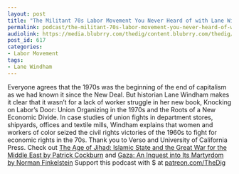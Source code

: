 ```yaml
---
layout: post
title: "The Militant 70s Labor Movement You Never Heard of with Lane Windham"
permalink: podcast/the-militant-70s-labor-movement-you-never-heard-of-with-lane-windham/
audiolink: https://media.blubrry.com/thedig/content.blubrry.com/thedig/The_Dig_-_EP_83_-_Windham.mp3
post_id: 617
categories: 
- Labor Movement
tags: 
- Lane Windham
---
```


Everyone agrees that the 1970s was the beginning of the end of capitalism as we had known it since the New Deal. But historian Lane Windham makes it clear that it wasn’t for a lack of worker struggle in her new book, Knocking on Labor’s Door: Union Organizing in the 1970s and the Roots of a New Economic Divide. In case studies of union fights in department stores, shipyards, offices and textile mills, Windham explains that women and workers of color seized the civil rights victories of the 1960s to fight for economic rights in the 70s. Thank you to Verso and University of California Press. Check out [The Age of Jihad: Islamic State and the Great War for the Middle East by Patrick Cockburn](versobooks.com/books/2518-the-age-of-jihad) and [Gaza: An Inquest into Its Martyrdom by Norman Finkelstein](ucpress.edu/book.php?isbn=9780520295711) Support this podcast with $ at [patreon.com/TheDig](http://www.patreon.com/TheDig) 